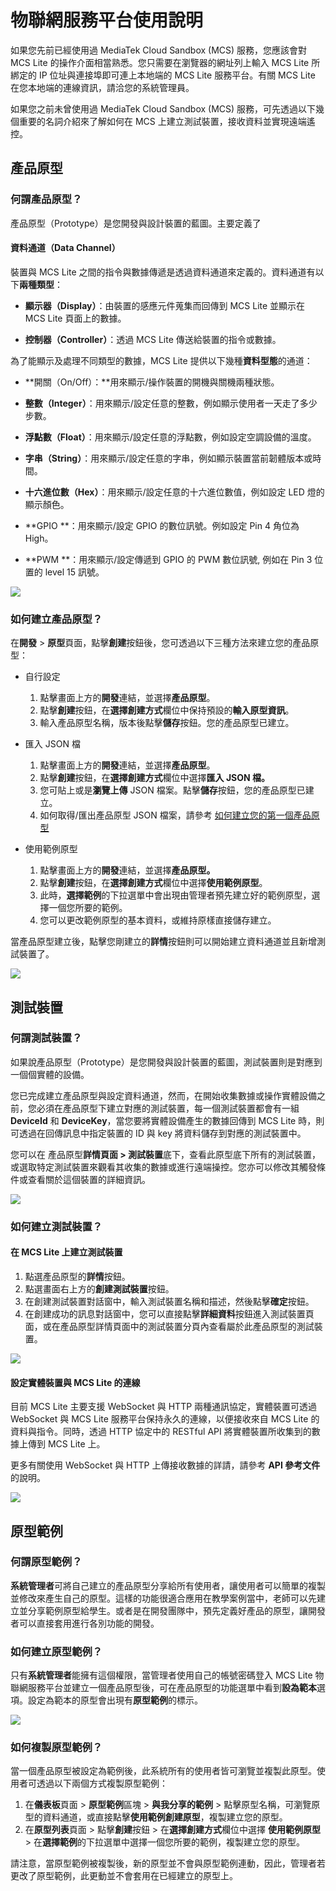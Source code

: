 # 物聯網服務平台使用說明

如果您先前已經使用過 MediaTek Cloud Sandbox \(MCS\) 服務，您應該會對 MCS Lite 的操作介面相當熟悉。您只需要在瀏覽器的網址列上輸入 MCS Lite 所綁定的 IP 位址與連接埠即可連上本地端的 MCS Lite 服務平台。有關 MCS Lite 在您本地端的連線資訊，請洽您的系統管理員。

如果您之前未曾使用過 MediaTek Cloud Sandbox \(MCS\) 服務，可先透過以下幾個重要的名詞介紹來了解如何在 MCS 上建立測試裝置，接收資料並實現遠端遙控。



## 產品原型

### 何謂產品原型？

產品原型（Prototype）是您開發與設計裝置的藍圖。主要定義了

#### **資料通道（Data Channel）**

裝置與 MCS Lite 之間的指令與數據傳遞是透過資料通道來定義的。資料通道有以下**兩種類型**：

* **顯示器（Display）**：由裝置的感應元件蒐集而回傳到 MCS Lite 並顯示在 MCS Lite 頁面上的數據。

* **控制器（Controller）**：透過 MCS Lite 傳送給裝置的指令或數據。

為了能顯示及處理不同類型的數據，MCS Lite 提供以下幾種**資料型態**的通道：

* **開關（On/Off）：**用來顯示/操作裝置的開機與關機兩種狀態。

* **整數（Integer）**：用來顯示/設定任意的整數，例如顯示使用者一天走了多少步數。

* **浮點數（Float）**：用來顯示/設定任意的浮點數，例如設定空調設備的溫度。

* **字串（String）**：用來顯示/設定任意的字串，例如顯示裝置當前韌體版本或時間。

* **十六進位數（Hex）**：用來顯示/設定任意的十六進位數值，例如設定 LED 燈的顯示顏色。

* **GPIO **：用來顯示/設定 GPIO 的數位訊號。例如設定 Pin 4 角位為 High。

* **PWM **：用來顯示/設定傳遞到 GPIO 的 PWM 數位訊號, 例如在 Pin 3 位置的 level 15 訊號。


![](../assets/mcs_lite_prototype.png)

### 如何建立產品原型？

在**開發** > **原型**頁面，點擊**創建**按鈕後，您可透過以下三種方法來建立您的產品原型：

* 自行設定
  1. 點擊畫面上方的**開發**連結，並選擇**產品原型**。
  2. 點擊**創建**按鈕，在**選擇創建方式**欄位中保持預設的**輸入原型資訊**。
  3. 輸入產品原型名稱，版本後點擊**儲存**按鈕。您的產品原型已建立。
* 匯入 JSON 檔  
  1. 點擊畫面上方的**開發**連結，並選擇**產品原型**。  
  2. 點擊**創建**按鈕，在**選擇創建方式**欄位中選擇**匯入 JSON 檔。**  
  3. 您可貼上或是**瀏覽上傳** JSON 檔案。點擊**儲存**按鈕，您的產品原型已建立。  
  4. 如何取得/匯出產品原型 JSON 檔案，請參考 [如何建立您的第一個產品原型](http://mcs.mediatek.com/resources/zh-TW/latest/tutorial/getting_started#建立您的第一個產品原型)

* 使用範例原型  
  1. 點擊畫面上方的**開發**連結，並選擇**產品原型。**  
  2. 點擊**創建**按鈕，在**選擇創建方式**欄位中選擇**使用範例原型**。  
  3. 此時，**選擇範例**的下拉選單中會出現由管理者預先建立好的範例原型，選擇一個您所要的範例。  
  4. 您可以更改範例原型的基本資料，或維持原樣直接儲存建立。

當產品原型建立後，點擊您剛建立的**詳情**按鈕則可以開始建立資料通道並且新增測試裝置了。

![](../assets/mcs_lite_create_prototype.png)

## 測試裝置

### 何謂測試裝置？

如果說產品原型（Prototype）是您開發與設計裝置的藍圖，測試裝置則是對應到一個個實體的設備。

您已完成建立產品原型與設定資料通道，然而，在開始收集數據或操作實體設備之前，您必須在產品原型下建立對應的測試裝置，每一個測試裝置都會有一組 **DeviceId** 和 **DeviceKey**，當您要將實體設備產生的數據回傳到 MCS Lite 時，則可透過在回傳訊息中指定裝置的 ID 與 key 將資料儲存到對應的測試裝置中。

您可以在 產品原型**詳情頁面 &gt; 測試裝置**底下，查看此原型底下所有的測試裝置，或選取特定測試裝置來觀看其收集的數據或進行遠端操控。您亦可以修改其觸發條件或查看關於這個裝置的詳細資訊。

![](../assets/mcs_lite_device.png)

### 如何建立測試裝置？

#### 在 MCS Lite 上建立測試裝置

1. 點選產品原型的**詳情**按鈕。
2. 點選畫面右上方的**創建測試裝置**按鈕。
3. 在創建測試裝置對話窗中，輸入測試裝置名稱和描述，然後點擊**確定**按鈕。
4. 在創建成功的訊息對話窗中，您可以直接點擊**詳細資料**按鈕進入測試裝置頁面，或在產品原型詳情頁面中的測試裝置分頁內查看屬於此產品原型的測試裝置。

![](../assets/mcs_lite_create_device.png)

#### 設定實體裝置與 MCS Lite 的連線

目前 MCS Lite 主要支援 WebSocket 與 HTTP 兩種通訊協定，實體裝置可透過 WebSocket 與 MCS Lite 服務平台保持永久的連線，以便接收來自 MCS Lite 的資料與指令。同時，透過 HTTP 協定中的 RESTful API 將實體裝置所收集到的數據上傳到 MCS Lite 上。

更多有關使用 WebSocket 與 HTTP 上傳接收數據的詳請，請參考 **API 參考文件** 的說明。

![](../assets/mcs_lite_protocol.png)


## 原型範例

### 何謂原型範例？

**系統管理者**可將自己建立的產品原型分享給所有使用者，讓使用者可以簡單的複製並修改來產生自己的原型。這樣的功能很適合應用在教學案例當中，老師可以先建立並分享範例原型給學生。或者是在開發團隊中，預先定義好產品的原型，讓開發者可以直接套用進行各別功能的開發。

### 如何建立原型範例？

只有**系統管理者**能擁有這個權限，當管理者使用自己的帳號密碼登入 MCS Lite 物聯網服務平台並建立一個產品原型後，可在產品原型的功能選單中看到**設為範本**選項。設定為範本的原型會出現有**原型範例**的標示。

![](../assets/mcs_lite_create_template.png)

### 如何複製原型範例？

當一個產品原型被設定為範例後，此系統所有的使用者皆可瀏覽並複製此原型。使用者可透過以下兩個方式複製原型範例：

1. 在**儀表板**頁面 &gt; **原型範例**區塊 &gt; **與我分享的範例** &gt; 點擊原型名稱，可瀏覽原型的資料通道，或直接點擊**使用範例創建原型**，複製建立您的原型。
2. 在**原型列表**頁面 &gt; 點擊**創建**按鈕 &gt; 在**選擇創建方式**欄位中選擇 **使用範例原型** &gt; 在**選擇範例**的下拉選單中選擇一個您所要的範例，複製建立您的原型。

請注意，當原型範例被複製後，新的原型並不會與原型範例連動，因此，管理者若更改了原型範例，此更動並不會套用在已經建立的原型上。

